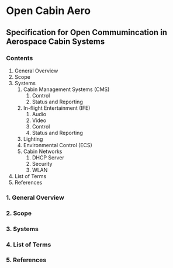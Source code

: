 # Open Cabin Aero
[July 10th, 2024]: #
[Created: openthird3ye]: #

## Specification for Open Commumincation in Aerospace Cabin Systems

### Contents 
1. General Overview
2. Scope
3. Systems
   1. Cabin Management Systems (CMS)
      1. Control
      2. Status and Reporting
   2. In-flight Entertainment (IFE)
      1. Audio
      2. Video
      3. Control
      4. Status and Reporting
   3. Lighting
   4. Environmental Control (ECS)
   5. Cabin Networks
      1. DHCP Server
      2. Security
      3. WLAN
4. List of Terms
5. References  
   
### 1. General Overview
### 2. Scope
### 3. Systems
### 4. List of Terms
### 5. References
